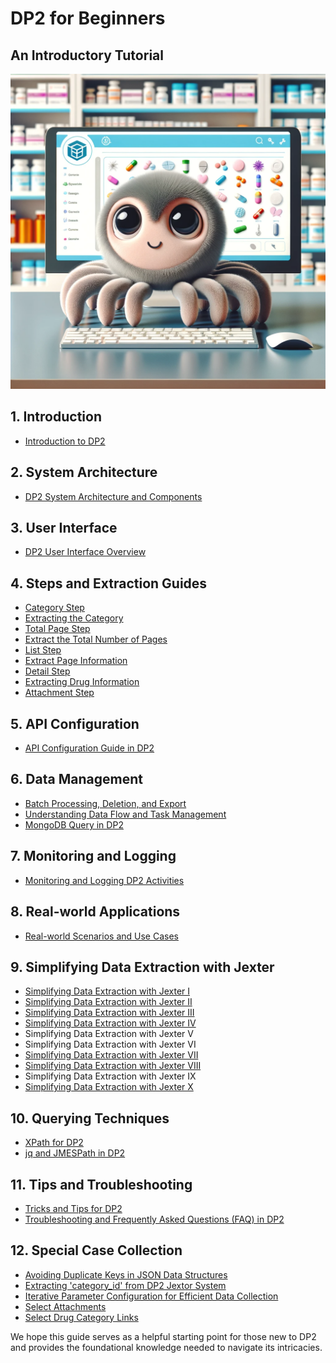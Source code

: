 

# DP2 for Beginners
## An Introductory Tutorial
![DP2 LOGO](image/image2.png)

## 1. Introduction
- [Introduction to DP2](Introduction%20to%20DP2.md)

## 2. System Architecture
- [DP2 System Architecture and Components](DP2%20System%20Architecture%20and%20Component.md)

## 3. User Interface
- [DP2 User Interface Overview](DP2%20User%20Interface%20Overview.md)

## 4. Steps and Extraction Guides
   - [Category Step](Study：catogery_step.md)
   - [Extracting the Category](Jexter%20Configuration：Extracting%20the%20Category%20in%20'category_step'.md)
   - [Total Page Step](Study：totalpage_step.md)
   - [Extract the Total Number of Pages](Jexter%20Configuration：Extract%20the%20Total%20Number%20of%20Pages%20in%20`totalpage_step`.md)
   - [List Step](Study：list_step.md)
   - [Extract Page Information](Jexter%20Configuration：Extract%20Page%20Information%20in%20the%20list_step%20.md)
   - [Detail Step](Study：detail_step.md)
   - [Extracting Drug Information](Jexter%20Configuration：Extracting%20Drug%20Information%20in%20'detail_step'.md)
   - [Attachment Step](Study：%20attachment_step.md)

## 5. API Configuration
- [API Configuration Guide in DP2](API%20Configuration%20Guide%20in%20DP2.md)

## 6. Data Management
- [Batch Processing, Deletion, and Export](Batch%20Processing,%20Deletion,%20and%20Export%20.md)
- [Understanding Data Flow and Task Management](Understanding%20Data%20Flow%20and%20Task%20Management.md)
- [MongoDB Query in DP2](MongoDB%20Query%20in%20DP2.md)

## 7. Monitoring and Logging
- [Monitoring and Logging DP2 Activities](Monitoring%20and%20Logging%20DP2%20Activit.md)

## 8. Real-world Applications
- [Real-world Scenarios and Use Cases](Real-world%20Scenarios%20and%20Use%20Cases.md)

## 9. Simplifying Data Extraction with Jexter
- [Simplifying Data Extraction with Jexter I](Simplifying%20Data%20Extraction%20with%20Jexter%20Ⅰ%20.md)
- [Simplifying Data Extraction with Jexter II](Simplifying%20Data%20Extraction%20with%20Jexter%20II.md)
- [Simplifying Data Extraction with Jexter III](Simplifying%20Data%20Extraction%20with%20Jexter%20III%20.md)
- [Simplifying Data Extraction with Jexter IV](Simplifying%20Data%20Extraction%20with%20Jexter%20Ⅳ.md)
- Simplifying Data Extraction with Jexter V
- Simplifying Data Extraction with Jexter VI
- [Simplifying Data Extraction with Jexter VII](Simplifying%20Data%20Extraction%20with%20Jexter%20VII.md)
- [Simplifying Data Extraction with Jexter VIII](Simplifying%20Data%20Extraction%20with%20Jexter%20VIII.md)
- Simplifying Data Extraction with Jexter IX
- [Simplifying Data Extraction with Jexter X](Simplifying%20Data%20Extraction%20with%20Jexter%20X.md)

## 10. Querying Techniques
- [XPath for DP2](XPath%20for%20DP2.md)
- [jq and JMESPath in DP2](jq%20and%20JMESPath%20in%20DP2.md)

## 11. Tips and Troubleshooting
- [Tricks and Tips for DP2](Tricks%20and%20Tips%20for%20DP2.md)
- [Troubleshooting and Frequently Asked Questions (FAQ) in DP2](Troubleshooting%20and%20Frequently%20Asked%20Questions%20(FAQ)%20in%20DP2.md)

## 12. Special Case Collection
- [Avoiding Duplicate Keys in JSON Data Structures](Special%20Case%20Collection/Special%20Case：%20Avoiding%20Duplicate%20Keys%20in%20JSON%20Data%20Structures.md)
- [Extracting 'category_id' from DP2 Jextor System](Special%20Case%20Collection/Special%20Case：%20Extracting%20'category_id'%20from%20DP2%20Jextor%20System.md)
- [Iterative Parameter Configuration for Efficient Data Collection](Special%20Case%20Collection/Special%20Case：%20Iterative%20Parameter%20Configuration%20for%20Efficient%20Data%20Collection.md)
- [Select Attachments](Special%20Case%20Collection/Select%20Attachments.md)
- [Select Drug Category Links](Special%20Case%20Collection/Select_Drug_Category_Links.md)

We hope this guide serves as a helpful starting point for those new to DP2 and provides the foundational knowledge needed to navigate its intricacies.

